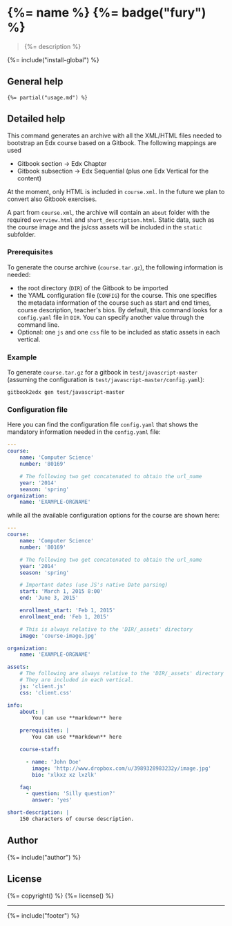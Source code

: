 # {%= name %} {%= badge("fury") %}

> {%= description %}

{%= include("install-global") %}

## General help 

```
{%= partial("usage.md") %}
```

## Detailed help

This command generates an archive with all the XML/HTML files needed to bootstrap an Edx course based on a Gitbook. The following mappings are used

- Gitbook section -> Edx Chapter
- Gitbook subsection -> Edx Sequential (plus one Edx Vertical for the content)

At the moment, only HTML is included in `course.xml`. In the future we plan to convert also Gitbook exercises.

A part from `course.xml`, the archive will contain an `about` folder with the required `overview.html` and `short_description.html`. Static data, such as the course image and the js/css assets will be included in the `static` subfolder.

### Prerequisites

To generate the course archive (`course.tar.gz`), the following information is needed:

* the root directory (`DIR`) of the Gitbook to be imported
* the YAML configuration file (`CONFIG`) for the course. This one specifies the metadata information of the course such as start and end times, course description, teacher's bios. By default, this command looks for a `config.yaml` file in `DIR`. You can specify another value through the command line.
* Optional: one `js` and one `css` file to be included as static assets in each vertical. 

### Example

To generate `course.tar.gz` for a gitbook in `test/javascript-master` (assuming the configuration is `test/javascript-master/config.yaml`): 

    gitbook2edx gen test/javascript-master


### Configuration file
Here you can find the configuration file `config.yaml` that shows the mandatory information needed in the `config.yaml` file:

```yaml
---
course: 
    name: 'Computer Science'
    number: '80169'

    # The following two get concatenated to obtain the url_name
    year: '2014'
    season: 'spring' 
organization: 
    name: 'EXAMPLE-ORGNAME'
```

while all the available configuration options for the course are shown here:

```yaml
---
course: 
    name: 'Computer Science'
    number: '80169'

    # The following two get concatenated to obtain the url_name
    year: '2014'
    season: 'spring' 

    # Important dates (use JS's native Date parsing)
    start: 'March 1, 2015 8:00'
    end: 'June 3, 2015'

    enrollment_start: 'Feb 1, 2015'
    enrollment_end: 'Feb 1, 2015'

    # This is always relative to the 'DIR/_assets' directory
    image: 'course-image.jpg'

organization: 
    name: 'EXAMPLE-ORGNAME'

assets:
    # The following are always relative to the 'DIR/_assets' directory
    # They are included in each vertical.
    js: 'client.js'
    css: 'client.css'

info:
    about: |
        You can use **markdown** here

    prerequisites: |
        You can use **markdown** here

    course-staff: 

      - name: 'John Doe' 
        image: 'http://www.dropbox.com/u/3989328983232y/image.jpg'
        bio: 'xlkxz xz lxzlk'

    faq: 
      - question: 'Silly question?'
        answer: 'yes'

short-description: |
    150 characters of course description.
```


## Author
{%= include("author") %}

## License
{%= copyright() %}
{%= license() %}

***

{%= include("footer") %}
